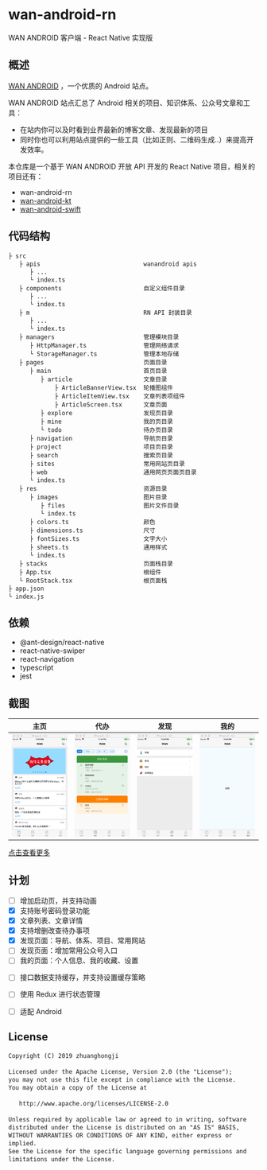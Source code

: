 # wan-android-rn

WAN ANDROID 客户端 - React Native 实现版


## 概述

[WAN ANDROID](http://www.wanandroid.com/) ，一个优质的 Android 站点。

WAN ANDROID 站点汇总了 Android 相关的项目、知识体系、公众号文章和工具：

* 在站内你可以及时看到业界最新的博客文章、发现最新的项目
* 同时你也可以利用站点提供的一些工具（比如正则、二维码生成..）来提高开发效率。

本仓库是一个基于 WAN ANDROID 开放 API 开发的 React Native 项目，相关的项目还有：

* wan-android-rn
* [wan-android-kt](https://github.com/zhuanghongji/wan-android-kt)
* [wan-android-swift](https://github.com/zhuanghongji/wan-android-swift)


## 代码结构

```
├ src  
   ├ apis                             wanandroid apis
      ├ ...
      └ index.ts
   ├ components                       自定义组件目录
      ├ ...
      └ index.ts 
   ├ m                                RN API 封装目录 
      ├ ...                      
      └ index.ts 
   ├ managers                         管理模块目录
      ├ HttpManager.ts                管理网络请求
      └ StorageManager.ts             管理本地存储   
   ├ pages                            页面目录
      ├ main                          首页目录
         ├ article                    文章目录
             ├ ArticleBannerView.tsx  轮播图组件
             ├ ArticleItemView.tsx    文章列表项组件
             ├ ArticleScreen.tsx      文章页面
         ├ explore                    发现页目录
         ├ mine                       我的页目录
         └ todo                       待办页目录
      ├ navigation                    导航页目录
      ├ project                       项目页目录
      ├ search                        搜索页目录
      ├ sites                         常用网站页目录
      ├ web                           通用网页页面页目录
      └ index.ts            
   ├ res                              资源目录
      ├ images                        图片目录
         ├ files                      图片文件目录
         └ index.ts
      ├ colors.ts                     颜色
      ├ dimensions.ts                 尺寸
      ├ fontSizes.ts                  文字大小
      ├ sheets.ts                     通用样式
      └ index.ts   
   ├ stacks                           页面栈目录
   ├ App.tsx                          根组件
   └ RootStack.tsx                    根页面栈   
├ app.json
└ index.js
```

## 依赖

* @ant-design/react-native
* react-native-swiper
* react-navigation
* typescript
* jest


## 截图

| 主页 | 代办 | 发现 | 我的
| -- | -- | -- | --  
| <img src="./screenshots/1.png"/> | <img src="./screenshots/2.png"/> | <img src="./screenshots/3.png"/> | <img src="./screenshots/4.png"/>

[点击查看更多](./screenshots/)

## 计划

* [ ] 增加启动页，并支持动画
* [x] 支持账号密码登录功能
* [x] 文章列表、文章详情
* [x] 支持增删改查待办事项
* [x] 发现页面：导航、体系、项目、常用网站
* [ ] 发现页面：增加常用公众号入口
* [ ] 我的页面：个人信息、我的收藏、设置

[]() 

* [ ] 接口数据支持缓存，并支持设置缓存策略
* [ ] 使用 Redux 进行状态管理
* [ ] 适配 Android


## License

```
Copyright (C) 2019 zhuanghongji

Licensed under the Apache License, Version 2.0 (the "License");
you may not use this file except in compliance with the License.
You may obtain a copy of the License at

   http://www.apache.org/licenses/LICENSE-2.0

Unless required by applicable law or agreed to in writing, software
distributed under the License is distributed on an "AS IS" BASIS,
WITHOUT WARRANTIES OR CONDITIONS OF ANY KIND, either express or implied.
See the License for the specific language governing permissions and
limitations under the License.
```

